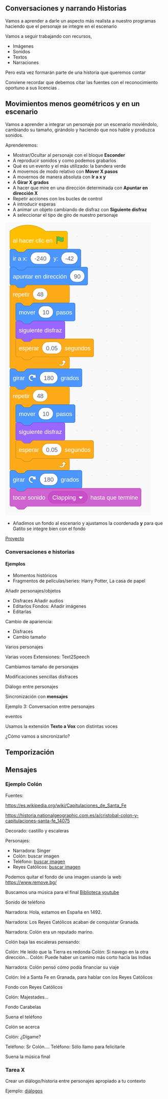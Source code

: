 ## Conversaciones y narrando Historias

Vamos a aprender a darle un aspecto más realista a nuestro programas haciendo que el personaje se integre en el escenario

Vamos a seguir trabajando con recursos, 
* Imágenes
* Sonidos
* Textos
* Narraciones

Pero esta vez formarán parte de una historia que queremos contar

Conviene recordar que debemos citar las fuentes con el reconocimiento oportuno a sus licencias .


## Movimientos menos geométricos y en un escenario

Vamos a aprender a integrar un personaje por un escenario moviéndolo, cambiando su tamaño, girándolo y haciendo que nos hable y produzca sonidos.

Aprenderemos:
* Mostrar/Ocultar al personaje con el bloque **Esconder**
* A reproducir sonidos y como podemos grabarlos
* Qué es un evento y el más utilizado: la bandera verde
* A movernos de modo relativo con **Mover X pasos**
* A movernos de manera absoluta con **Ir a x y**
* A **Girar X grados**
* A hacer que mire en una dirección determinada con **Apuntar en dirección X**
* Repetir acciones con los bucles de control
* A introducir esperas 
* A animar un objeto cambiando de disfraz con **Siguiente disfraz**
* A seleccionar el tipo de giro de nuestro personaje

![](./images/MovimientoGatoCallejero.png)

* Añadimos un fondo al escenario y ajustamos la coordenada **y**  para que Gatito se integre bien con el fondo

[Proyecto](https://scratch.mit.edu/projects/348617555/)

### Conversaciones e historias

#### Ejemplos

* Momentos históricos
* Fragmentos de películas/series: Harry Potter, La casa de papel


Añadir personajes/objetos
* Disfraces
Añadir audios
* Editarlos
Fondos: Añadir imágenes
* Editarlas

Cambio de apariencia: 
* Disfraces
* Cambio tamaño



Varios personajes

Varias voces 
Extensiones: Text2Speech


Cambiamos tamaño de personajes

Modificaciones sencillas disfraces

Diálogo entre personajes

Sincronización con **mensajes**

Ejemplo 3: Conversacion entre personajes

eventos

Usamos la extensión **Texto a Vox** con distintas voces

¿Cómo vamos a sincronizarlo?

## Temporización 


## Mensajes 


### Ejemplo Colón

Fuentes: 

https://es.wikipedia.org/wiki/Capitulaciones_de_Santa_Fe

https://historia.nationalgeographic.com.es/a/cristobal-colon-y-capitulaciones-santa-fe_14075

Decorado: castillo y escaleras

Personajes:
* Narradora: Singer
* Colón: buscar imagen
* Teléfono: [buscar imagen](https://www.google.com/search?q=red%20buttons%20phone&tbm=isch&hl=es&hl=es&tbs=ic%3Atrans%2Csur%3Afc&client=ubuntu&hs=BEY&ved=0CAIQpwVqFwoTCMiO7-LdsOkCFQAAAAAdAAAAABAC&biw=1905&bih=896#imgrc=ZoLNh72xMVUm4M&imgdii=Sv01PKTpVbePnM)
* Reyes Católicos: [buscar imagen](https://www.google.com/search?q=reyes+catolicos+&tbm=isch&ved=2ahUKEwjGtYus4LDpAhUQ4BoKHRlYCjoQ2-cCegQIABAA&oq=reyes+catolicos+&gs_lcp=CgNpbWcQAzIECCMQJzICCAAyAggAMgIIADICCAAyAggAMgIIADIECAAQQzICCAAyAggAUIBZWIBZYONcaABwAHgAgAFViAFVkgEBMZgBAKABAaoBC2d3cy13aXotaW1n&sclient=img&ei=QNy7XsaVDZDAa5mwqdAD&bih=896&biw=1905&client=ubuntu&hs=4os&tbs=sur%3Afc&hl=es#imgrc=2bb1iEcSJJROuM)

Podemos quitar el fondo de una imagen usando la web https://www.remove.bg/

Buscamos una música para el final [Biblioteca youtube](https://www.youtube.com/audiolibrary/music?ar=1589372029059&nv=1)

Sonido de teléfono

Narradora: Hola, estamos en España en 1492.

Narradora: Los Reyes Católicos acaban de conquistar Granada.

Narradora: Colón era un reputado marino.

Colón baja las escaleras pensando:

Colón: He leído que la Tierra es redonda
Colón: Si navego en la otra dirección...
Colón: Puede haber un camino más corto hacía las Indias

Narradora: Colón pensó cómo podía financiar su viaje

Colón: Iré a Santa Fe en Granada, para hablar con los Reyes Católicos

Fondo con Reyes Católicos

Colón: Majestades...

Fondo Carabelas

Suena el teléfono

Colón se acerca 

Colón: ¿Dígame?

Teléfono: Sr Colón....
Teléfono: Sólo llamo para felicitarle

Suena la música final

### Tarea X


Crear un diálogo/historia entre personajes apropiado a tu contexto

Ejemplo: [diálogos](https://scratch.mit.edu/projects/373453276/)

